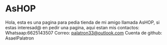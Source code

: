 # AsHOP
Hola, esta es una pagina para  pedia tienda de mi amigo llamada AsHOP, si estas interesad@ en pedir una pagina, aqui estan mis contactos:
Whatsaap:6625143507
Correo: palatron33@outlook.com
Cuenta de github: AsaelPalatron
